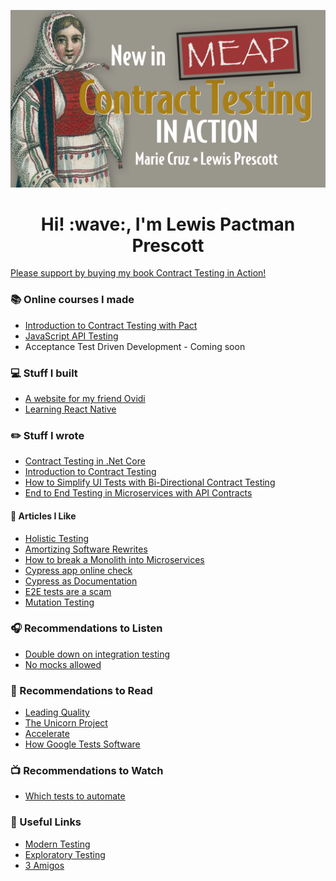 [![Header for lewisprescott707](https://github.com/lewisPrescott707/lewisPrescott707/raw/main/images/MEAP_Cruz.png)](https://shortener.manning.com/v8yJ)

<h1 align='center'> Hi! :wave:, I'm Lewis Pactman Prescott</h1>

<a align='center' href="https://mng.bz/v8yJ"> Please support by buying my book Contract Testing in Action!</a>

### :books: Online courses I made
- [Introduction to Contract Testing with Pact](https://www.udemy.com/course/introduction-to-contract-testing-with-pact/)
- [JavaScript API Testing](https://testautomationu.applitools.com/javascript-api-testing/)
- Acceptance Test Driven Development - Coming soon

### :computer: Stuff I built
- [A website for my friend Ovidi](https://www.delaterra.co.uk)
- [Learning React Native](https://play.google.com/store/apps/details?id=com.covidcarboncalculator)

### :pencil2: Stuff I wrote
- [Contract Testing in .Net Core](https://medium.com/asos-techblog/pact-testing-in-net-core-6bfc5b0e9131)
- [Introduction to Contract Testing](https://www.softwaretestinghelp.com/contract-testing/)
- [How to Simplify UI Tests with Bi-Directional Contract Testing](https://applitools.com/blog/how-to-simplify-ui-tests-bi-directional-contract-testing/)
- [End to End Testing in Microservices with API Contracts](https://www.pactman.co.uk/post/end-to-end-testing-in-microservices-with-api-contracts)

#### :newspaper: Articles I Like
- [Holistic Testing](https://janetgregory.ca/testing-from-a-holistic-point-of-view/?s=09)
- [Amortizing Software Rewrites](https://www.thoughtworks.com/insights/blog/amortizing-software-rewrites-evolutionary-approach?utm_campaign=Level+Up&utm_medium=email&utm_source=Revue+newsletter#.YIh_EJPurrM.linkedin)
- [How to break a Monolith into Microservices](https://martinfowler.com/articles/break-monolith-into-microservices.html)
- [Cypress app online check](https://medium.com/runnerty/runnerty-and-cypress-to-check-that-your-app-is-online-193c1f7712e7?s=09)
- [Cypress as Documentation](https://twitter.com/bahmutov/status/1385580527651115016?s=09)
- [E2E tests are a scam](https://link.medium.com/ebw2MRLWEfb)
- [Mutation Testing](https://testing.googleblog.com/2021/04/mutation-testing.html)

### :headphones: Recommendations to Listen
- [Double down on integration testing](https://open.spotify.com/episode/12tb2LxYdV6VcSnY1uLrNy?si=xtYEOetUTt-cXzrENwcsrw)
- [No mocks allowed](https://open.spotify.com/episode/2ZlJFaZp90311aVL0rK10z?si=y_RY4AYCSu6lgnG1kPWOIQ)

### :closed_book: Recommendations to Read
- [Leading Quality](https://www.amazon.co.uk/gp/product/B07W16KG12/ref=kinw_myk_ro_title)
- [The Unicorn Project](https://www.amazon.co.uk/gp/product/B07QT9QR41/ref=kinw_myk_ro_title)
- [Accelerate](https://www.amazon.co.uk/gp/product/B07B9F83WM/ref=kinw_myk_ro_title)
- [How Google Tests Software](https://www.amazon.co.uk/gp/product/B007MQLMF2/ref=kinw_myk_ro_title)

### :tv: Recommendations to Watch
- [Which tests to automate](https://www.youtube.com/watch?v=VL-_pnICmGY)

### :link: Useful Links
- [Modern Testing](https://www.ministryoftesting.com/dojo/lessons/modern-testing-principles)
- [Exploratory Testing](https://www.testbuddy.co/blog/a-really-useful-list-for-exploratory-testers)
- [3 Amigos](https://lewis-prescott-cruk.github.io/)
